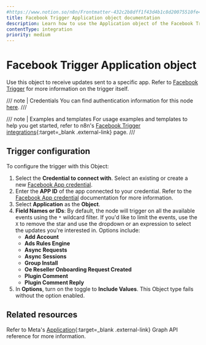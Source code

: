 ```yaml
---
#https://www.notion.so/n8n/Frontmatter-432c2b8dff1f43d4b1c8d20075510fe4
title: Facebook Trigger Application object documentation
description: Learn how to use the Application object of the Facebook Trigger node in n8n. Follow technical documentation to integrate the Facebook Trigger node's Application object into your workflows.
contentType: integration
priority: medium
---
```


# Facebook Trigger Application object

Use this object to receive updates sent to a specific app. Refer to [Facebook Trigger](/integrations/builtin/trigger-nodes/n8n-nodes-base.facebooktrigger/) for more information on the trigger itself.

/// note | Credentials
You can find authentication information for this node [here](/integrations/builtin/credentials/facebookapp/).
///

///  note  | Examples and templates
For usage examples and templates to help you get started, refer to n8n's [Facebook Trigger integrations](https://n8n.io/integrations/facebook-trigger/){:target=_blank .external-link} page.
///

## Trigger configuration

To configure the trigger with this Object:

1. Select the **Credential to connect with**. Select an existing or create a new [Facebook App credential](/integrations/builtin/credentials/facebookapp/).
1. Enter the **APP ID** of the app connected to your credential. Refer to the [Facebook App credential](/integrations/builtin/credentials/facebookapp/) documentation for more information.
1. Select **Application** as the **Object**.
1. **Field Names or IDs**: By default, the node will trigger on all the available events using the `*` wildcard filter. If you'd like to limit the events, use the `X` to remove the star and use the dropdown or an expression to select the updates you're interested in. Options include:
    * **Add Account**
    * **Ads Rules Engine**
    * **Async Requests**
    * **Async Sessions**    
    * **Group Install**
    * **Oe Reseller Onboarding Request Created**
    * **Plugin Comment**
    * **Plugin Comment Reply**
1. In **Options**, turn on the toggle to **Include Values**. This Object type fails without the option enabled.

## Related resources

Refer to Meta's [Application](https://developers.facebook.com/docs/graph-api/webhooks/reference/application/){:target=_blank .external-link} Graph API reference for more information.
